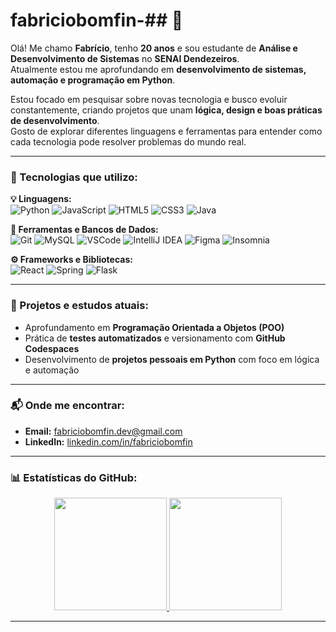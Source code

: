 # fabriciobomfin-## 👋

Olá! Me chamo **Fabrício**, tenho **20 anos** e sou estudante de **Análise e Desenvolvimento de Sistemas** no **SENAI Dendezeiros**.  
Atualmente  estou me aprofundando em **desenvolvimento de sistemas, automação e programação em Python**.  

Estou focado em pesquisar sobre novas tecnologia e busco evoluir constantemente, criando projetos que unam **lógica, design e boas práticas de desenvolvimento**.  
Gosto de explorar diferentes linguagens e ferramentas para entender como cada tecnologia pode resolver problemas do mundo real.

---

### 🔧 Tecnologias que utilizo:

**💡 Linguagens:**  
![Python](https://img.shields.io/badge/Python-3776AB?style=for-the-badge&logo=python&logoColor=white)
![JavaScript](https://img.shields.io/badge/JavaScript-F7DF1E?style=for-the-badge&logo=javascript&logoColor=black)
![HTML5](https://img.shields.io/badge/HTML5-E34F26?style=for-the-badge&logo=html5&logoColor=white)
![CSS3](https://img.shields.io/badge/CSS3-1572B6?style=for-the-badge&logo=css3&logoColor=white)
![Java](https://img.shields.io/badge/Java-ED8B00?style=for-the-badge&logo=openjdk&logoColor=white)

**🧰 Ferramentas e Bancos de Dados:**  
![Git](https://img.shields.io/badge/Git-F05032?style=for-the-badge&logo=git&logoColor=white)
![MySQL](https://img.shields.io/badge/MySQL-4479A1?style=for-the-badge&logo=mysql&logoColor=white)
![VSCode](https://img.shields.io/badge/VS%20Code-0078D7?style=for-the-badge&logo=visualstudiocode&logoColor=white)
![IntelliJ IDEA](https://img.shields.io/badge/IntelliJ%20IDEA-000000?style=for-the-badge&logo=intellijidea&logoColor=white)
![Figma](https://img.shields.io/badge/Figma-F24E1E?style=for-the-badge&logo=figma&logoColor=white)
![Insomnia](https://img.shields.io/badge/Insomnia-5849BE?style=for-the-badge&logo=insomnia&logoColor=white)

**⚙️ Frameworks e Bibliotecas:**  
![React](https://img.shields.io/badge/React-20232A?style=for-the-badge&logo=react&logoColor=61DAFB)
![Spring](https://img.shields.io/badge/Spring-6DB33F?style=for-the-badge&logo=spring&logoColor=white)
![Flask](https://img.shields.io/badge/Flask-000000?style=for-the-badge&logo=flask&logoColor=white)

---

### 🚀 Projetos e estudos atuais:

- Aprofundamento em **Programação Orientada a Objetos (POO)**  
- Prática de **testes automatizados** e versionamento com **GitHub Codespaces**  
- Desenvolvimento de **projetos pessoais em Python** com foco em lógica e automação

---

### 📬 Onde me encontrar:

- **Email:** [fabriciobomfin.dev@gmail.com](mailto:fabriciobomfin.dev@gmail.com)  
- **LinkedIn:** [linkedin.com/in/fabriciobomfin](https://linkedin.com/in/fabriciobomfin)

---

### 📊 Estatísticas do GitHub:
<div align="center">
  <a href="https://github.com/fabriciobomfin">
    <img height="180em" src="https://github-readme-stats.vercel.app/api?username=fabriciobomfin&show_icons=true&theme=dark&include_all_commits=true&count_private=true"/>
    <img height="180em" src="https://github-readme-stats.vercel.app/api/top-langs/?username=fabriciobomfin&layout=compact&langs_count=16&theme=dark"/>
  </a>
</div>

---


